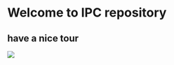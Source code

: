 <!DOCTYPE html>
<html>
<head>
<meta charset="UTF-8">
  <h1>Welcome to IPC repository</h1>
  <h2>have a nice tour</h2>
  <img src="https://media.giphy.com/media/9P56GiCDX2sGBZToJS/giphy.gif" />
</head>
<body>
</body>
</html>
